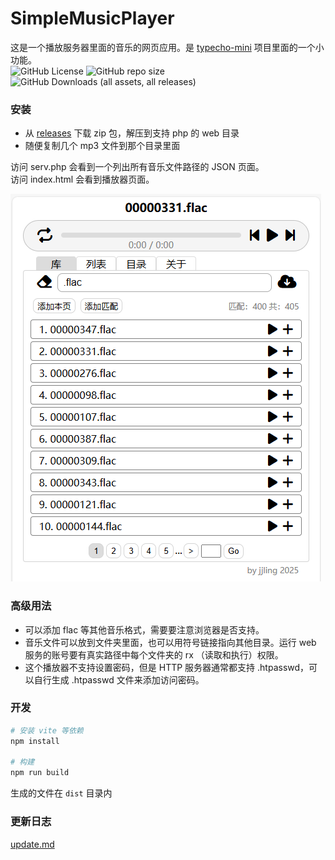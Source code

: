 # SimpleMusicPlayer
这是一个播放服务器里面的音乐的网页应用。是 [typecho-mini](https://github.com/jjling2011/typecho-mini) 项目里面的一个小功能。  
![GitHub License](https://img.shields.io/github/license/jjling2011/SimpleWebMusicPlayer) ![GitHub repo size](https://img.shields.io/github/repo-size/jjling2011/SimpleWebMusicPlayer) ![GitHub Downloads (all assets, all releases)](https://img.shields.io/github/downloads/jjling2011/SimpleWebMusicPlayer/total)

### 安装
 * 从 [releases](https://github.com/jjling2011/SimpleWebMusicPlayer/releases/latest/) 下载 zip 包，解压到支持 php 的 web 目录
 * 随便复制几个 mp3 文件到那个目录里面

访问 serv.php 会看到一个列出所有音乐文件路径的 JSON 页面。  
访问 index.html 会看到播放器页面。  

![player.png](./doc/player-v1.0.1.png)  

### 高级用法
 * 可以添加 flac 等其他音乐格式，需要要注意浏览器是否支持。
 * 音乐文件可以放到文件夹里面，也可以用符号链接指向其他目录。运行 web 服务的账号要有真实路径中每个文件夹的 rx （读取和执行）权限。
 * 这个播放器不支持设置密码，但是 HTTP 服务器通常都支持 .htpasswd，可以自行生成 .htpasswd 文件来添加访问密码。

### 开发
```bash
# 安装 vite 等依赖
npm install

# 构建
npm run build
```
生成的文件在 `dist` 目录内

### 更新日志
[update.md](./update.md)  

